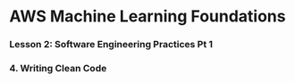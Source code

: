 # AWS Machine Learning Foundations 

### Lesson 2: Software Engineering Practices Pt 1

### 4. Writing Clean Code 

